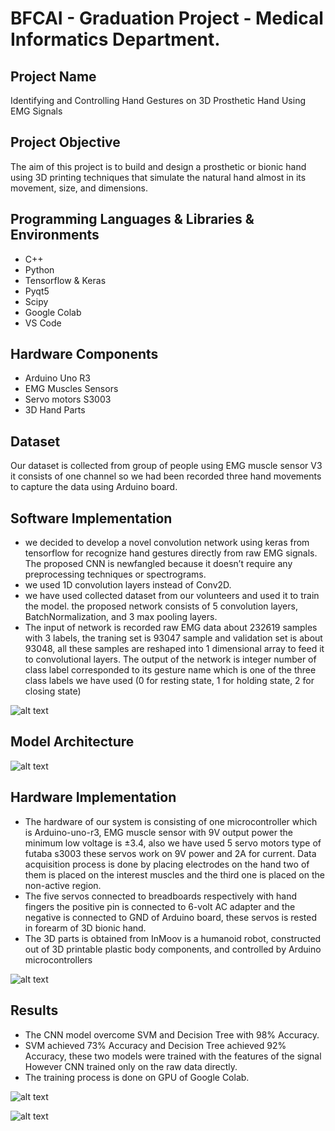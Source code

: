 # BFCAI - Graduation Project - Medical Informatics Department.
## Project Name
Identifying and Controlling Hand Gestures on 3D Prosthetic Hand Using EMG Signals
## Project Objective
The aim of this project is to build and design a prosthetic or bionic hand using 3D printing techniques that simulate the natural hand almost in its movement, size, and dimensions.
## Programming Languages & Libraries & Environments
- C++
- Python
- Tensorflow & Keras
- Pyqt5
- Scipy
- Google Colab
- VS Code
## Hardware Components
- Arduino Uno R3
- EMG Muscles Sensors 
- Servo motors S3003
- 3D Hand Parts 
## Dataset 
Our dataset is collected from group of people using EMG muscle sensor V3 it consists of one channel so we had been recorded three hand movements to capture the data using Arduino board.
## Software Implementation 
- we decided to develop a novel convolution network using keras from tensorflow for recognize hand gestures directly from raw EMG signals. The proposed CNN is newfangled because it doesn’t require any preprocessing techniques or spectrograms. 
- we used 1D convolution layers instead of Conv2D.
- we have used collected dataset from our volunteers and used it to train the model. the proposed network consists of 5 convolution layers, BatchNormalization, and 3 max pooling layers. 
- The input of network is recorded raw EMG data about 232619 samples with 3 labels, the traning set is 93047 sample and validation set is about 93048, all these samples are reshaped into 1 dimensional array to feed it to convolutional layers. The output of the network is integer number of class label corresponded to its gesture name which is one of the three class labels we have used (0 for resting state, 1 for holding state, 2 for closing state)

![alt text](https://github.com/Mmohsn/Graduation-Project/blob/main/3.%20System%20Architecture%20for%20controlling%20bionic%20arm.png)

## Model Architecture
![alt text](https://github.com/Mmohsn/Graduation-Project/blob/main/7.%20Block%20diagram%20of%20the%20proposed%20convolutional%20neural%20network..png)

## Hardware Implementation
- The hardware of our system is consisting of one microcontroller which is Arduino-uno-r3, EMG muscle sensor with 9V output power the minimum low voltage is ±3.4, also we have used 5 servo motors type of futaba s3003 these servos work on 9V power and 2A for current. Data acquisition process is done by placing electrodes on the hand 
two of them is placed on the interest muscles and the third one is placed on the non-active region. 
- The five servos connected to breadboards respectively with hand fingers the positive pin is connected to 6-volt AC adapter and the negative is connected to GND of Arduino board, these servos is rested in forearm of 3D bionic hand. 
- The 3D parts is obtained from InMoov is a humanoid robot, constructed out of 3D printable plastic body components, and controlled by Arduino microcontrollers 

![alt text](https://github.com/Mmohsn/Graduation-Project/blob/main/8.%203D%20Prosthetic%20Arm.jpg)

## Results
- The CNN model overcome SVM and Decision Tree with 98% Accuracy.
- SVM achieved 73% Accuracy and Decision Tree achieved 92% Accuracy, these two models were trained with the features of the signal However CNN trained only on the raw data directly. 
- The training process is done on GPU of Google Colab.

![alt text](https://github.com/Mmohsn/Graduation-Project/blob/main/13.%20Models%20Results.png)


![alt text](https://github.com/Mmohsn/Graduation-Project/blob/main/14.%20Confusion%20Matrix.PNG)





